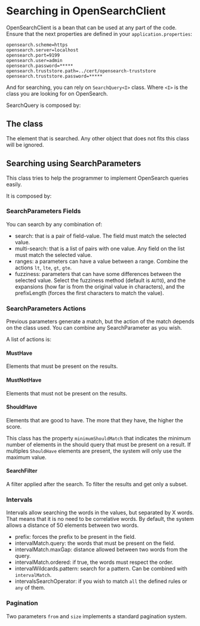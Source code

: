 # Searching in OpenSearchClient

OpenSearchClient is a bean that can be used at any part of the code.
Ensure that the next properties are defined in your `application.properties`:

```
opensearch.scheme=https
opensearch.server=localhost
opensearch.port=9199
opensearch.user=admin
opensearch.password=*****
opensearch.truststore.path=../cert/opensearch-truststore
opensearch.truststore.password=*****
```

And for searching, you can rely on `SearchQuery<I>` class. Where `<I>` is the class you are looking for on OpenSearch.

SearchQuery is composed by:

## The class

The element that is searched. Any other object that does not fits this class will be ignored.

## Searching using SearchParameters

This class tries to help the programmer to implement OpenSearch queries easily.

It is composed by:

### SearchParameters Fields

You can search by any combination of:

- search: that is a pair of field-value. The field must match the selected value.
- multi-search: that is a list of pairs with one value. Any field on the list must match the selected value.
- ranges: a parameters can have a value between a range. Combine the actions `lt`, `lte`, `gt`, `gte`.
- fuzziness: parameters that can have some differences between the selected value. Select the fuzziness method (default
  is `AUTO`), and the expansions (how far is from the original value in characters), and the prefixLength (forces the
  first characters to match the value).

### SearchParameters Actions

Previous parameters generate a match, but the action of the match depends on the class used.
You can combine any SearchParameter as you wish.

A list of actions is:

#### MustHave

Elements that must be present on the results.

#### MustNotHave

Elements that must not be present on the results.

#### ShouldHave

Elements that are good to have. The more that they have, the higher the score.

This class has the property `minimumShouldMatch` that indicates the minimum number of elements in the should query that
must be present on a result.
If multiples `ShouldHave` elements are present, the system will only use the maximum value.

#### SearchFilter

A filter applied after the search. To filter the results and get only a subset.

### Intervals

Intervals allow searching the words in the values, but separated by X words.
That means that it is no need to be correlative words.
By default, the system allows a distance of 50 elements between two words.

- prefix: forces the prefix to be present in the field.
- intervalMatch.query: the words that must be present on the field.
- intervalMatch.maxGap: distance allowed between two words from the query.
- intervalMatch.ordered: if true, the words must respect the order.
- intervalWildcards.pattern: search for a pattern. Can be combined with `intervalMatch`.
- intervalsSearchOperator: if you wish to match `all` the defined rules or `any` of them.

### Pagination

Two parameters `from` and `size` implements a standard pagination system.